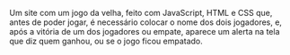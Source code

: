 Um site com um jogo da velha, feito com JavaScript, HTML e CSS que, antes de poder jogar, é necessário colocar o nome dos dois jogadores, e, após a vitória de um dos jogadores ou empate, aparece um alerta na tela que diz quem ganhou, ou se o jogo ficou empatado.
